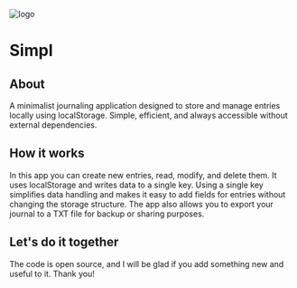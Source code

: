 ![logo](https://github.com/user-attachments/assets/fa591b8b-678b-42ff-8ded-79e25fe1cae0)

# Simpl

## About
A minimalist journaling application designed to store and manage entries locally using localStorage. Simple, efficient, and always accessible without external dependencies.

## How it works
In this app you can create new entries, read, modify, and delete them. It uses localStorage and writes data to a single key. Using a single key simplifies data handling and makes it easy to add fields for entries without changing the storage structure. The app also allows you to export your journal to a TXT file for backup or sharing purposes.

## Let's do it together
The code is open source, and I will be glad if you add something new and useful to it. Thank you!
